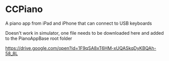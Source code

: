 # CCPiano
A piano app from iPad and iPhone that can connect to USB keyboards

Doesn't work in simulator, one file needs to be downloaded here and added to the PianoAppBase root folder

https://drive.google.com/open?id=1F9qSA8xT6HM-xUQASkqDyKBQAh-58_8L
